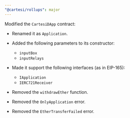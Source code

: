 ```yaml
---
"@cartesi/rollups": major
---
```


Modified the `CartesiDApp` contract:

-   Renamed it as `Application`.

-   Added the following parameters to its constructor:

    -   `inputBox`
    -   `inputRelays`

-   Made it support the following interfaces (as in EIP-165):

    -   `IApplication`
    -   `IERC721Receiver`

-   Removed the `withdrawEther` function.

-   Removed the `OnlyApplication` error.

-   Removed the `EtherTransferFailed` error.
